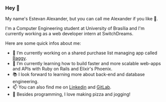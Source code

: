 
### Hey 👋

My name's Estevan Alexander, but you can call me Alexander if you like :slightly_smiling_face:. 

I'm a Computer Engineering student at University of Brasília and I'm currently working as a web developer intern at SwitchDreams.

Here are some quick infos about me:
- 🔭 I’m currently working on a shared purchase list managing app called [Baggy](https://github.com/Baggy-App/baggy-backend "Please click me :)").
- 🌱 I’m currently learning how to build faster and more scalable web-apps and APIs with Ruby on Rails and Elixir's Phoenix.
- :books: I look forward to learning more about back-end and database engineering.
- 📫 You can also find me on [Linkedin](https://www.linkedin.com/in/alexander-p30/) and [GitLab](https://gitlab.com/alexander-p30).
- :purple_heart: Besides programming, I love making pizza and jogging! 
